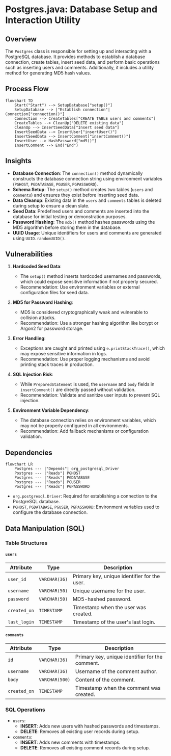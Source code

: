 # Postgres.java: Database Setup and Interaction Utility

## Overview
The `Postgres` class is responsible for setting up and interacting with a PostgreSQL database. It provides methods to establish a database connection, create tables, insert seed data, and perform basic operations such as inserting users and comments. Additionally, it includes a utility method for generating MD5 hash values.

## Process Flow
```mermaid
flowchart TD
    Start("Start") --> SetupDatabase["setup()"]
    SetupDatabase --> |"Establish connection"| Connection["connection()"]
    Connection --> CreateTables["CREATE TABLE users and comments"]
    CreateTables --> CleanUp["DELETE existing data"]
    CleanUp --> InsertSeedData["Insert seed data"]
    InsertSeedData --> InsertUser["insertUser()"]
    InsertSeedData --> InsertComment["insertComment()"]
    InsertUser --> HashPassword["md5()"]
    InsertComment --> End("End")
```

## Insights
- **Database Connection**: The `connection()` method dynamically constructs the database connection string using environment variables (`PGHOST`, `PGDATABASE`, `PGUSER`, `PGPASSWORD`).
- **Schema Setup**: The `setup()` method creates two tables (`users` and `comments`) and ensures they exist before inserting seed data.
- **Data Cleanup**: Existing data in the `users` and `comments` tables is deleted during setup to ensure a clean slate.
- **Seed Data**: Predefined users and comments are inserted into the database for initial testing or demonstration purposes.
- **Password Hashing**: The `md5()` method hashes passwords using the MD5 algorithm before storing them in the database.
- **UUID Usage**: Unique identifiers for users and comments are generated using `UUID.randomUUID()`.

## Vulnerabilities
1. **Hardcoded Seed Data**:
   - The `setup()` method inserts hardcoded usernames and passwords, which could expose sensitive information if not properly secured.
   - Recommendation: Use environment variables or external configuration files for seed data.

2. **MD5 for Password Hashing**:
   - MD5 is considered cryptographically weak and vulnerable to collision attacks.
   - Recommendation: Use a stronger hashing algorithm like bcrypt or Argon2 for password storage.

3. **Error Handling**:
   - Exceptions are caught and printed using `e.printStackTrace()`, which may expose sensitive information in logs.
   - Recommendation: Use proper logging mechanisms and avoid printing stack traces in production.

4. **SQL Injection Risk**:
   - While `PreparedStatement` is used, the `username` and `body` fields in `insertComment()` are directly passed without validation.
   - Recommendation: Validate and sanitize user inputs to prevent SQL injection.

5. **Environment Variable Dependency**:
   - The database connection relies on environment variables, which may not be properly configured in all environments.
   - Recommendation: Add fallback mechanisms or configuration validation.

## Dependencies
```mermaid
flowchart LR
    Postgres --- |"Depends"| org_postgresql_Driver
    Postgres --- |"Reads"| PGHOST
    Postgres --- |"Reads"| PGDATABASE
    Postgres --- |"Reads"| PGUSER
    Postgres --- |"Reads"| PGPASSWORD
```

- `org.postgresql.Driver`: Required for establishing a connection to the PostgreSQL database.
- `PGHOST`, `PGDATABASE`, `PGUSER`, `PGPASSWORD`: Environment variables used to configure the database connection.

## Data Manipulation (SQL)
### Table Structures
#### `users`
| Attribute   | Type          | Description                                      |
|-------------|---------------|--------------------------------------------------|
| `user_id`   | `VARCHAR(36)` | Primary key, unique identifier for the user.     |
| `username`  | `VARCHAR(50)` | Unique username for the user.                    |
| `password`  | `VARCHAR(50)` | MD5-hashed password.                             |
| `created_on`| `TIMESTAMP`   | Timestamp when the user was created.             |
| `last_login`| `TIMESTAMP`   | Timestamp of the user's last login.              |

#### `comments`
| Attribute   | Type          | Description                                      |
|-------------|---------------|--------------------------------------------------|
| `id`        | `VARCHAR(36)` | Primary key, unique identifier for the comment.  |
| `username`  | `VARCHAR(36)` | Username of the comment author.                  |
| `body`      | `VARCHAR(500)`| Content of the comment.                          |
| `created_on`| `TIMESTAMP`   | Timestamp when the comment was created.          |

### SQL Operations
- `users`: 
  - **INSERT**: Adds new users with hashed passwords and timestamps.
  - **DELETE**: Removes all existing user records during setup.
- `comments`: 
  - **INSERT**: Adds new comments with timestamps.
  - **DELETE**: Removes all existing comment records during setup.
